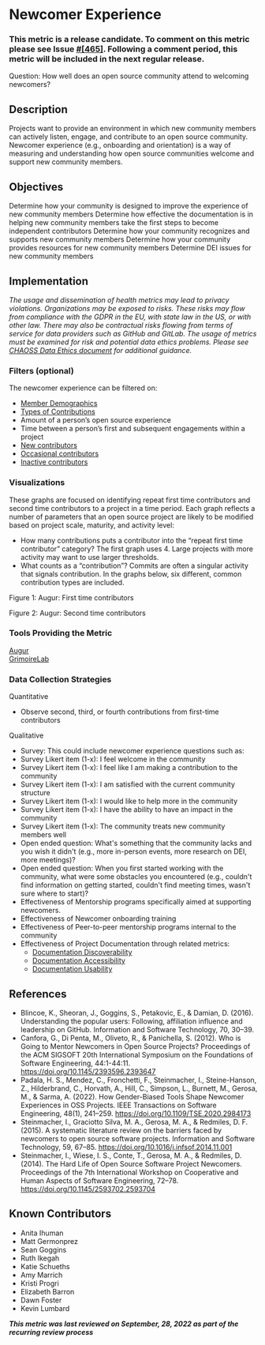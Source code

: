 # Newcomer Experience

### This metric is a release candidate. To comment on this metric please see Issue [#[465]](https://github.com/chaoss/wg-dei/issues/465). Following a comment period, this metric will be included in the next regular release.

Question: How well does an open source community attend to welcoming newcomers? 

## Description
Projects want  to provide an environment in which new community members can actively listen, engage, and contribute to an open source community. Newcomer experience (e.g., onboarding and orientation) is a way of measuring and understanding how open source communities welcome and support new community members. 

## Objectives
Determine how your community is designed to improve the experience of new community members 
Determine how effective the documentation is in helping new community members take the first steps to become independent contributors
Determine how your community recognizes and supports new community members 
Determine how your community provides resources for new community members
Determine DEI issues for new community members

## Implementation
*The usage and dissemination of health metrics may lead to privacy violations. Organizations may be exposed to risks. These risks may flow from compliance with the GDPR in the EU, with state law in the US, or with other law. There may also be contractual risks flowing from terms of service for data providers such as GitHub and GitLab. The usage of metrics must be examined for risk and potential data ethics problems. Please see [CHAOSS Data Ethics document](https://github.com/chaoss/community/blob/main/data-use-statement.md) for additional guidance.*

### Filters (optional)
The newcomer experience can be filtered on: 
- [Member Demographics](https://chaoss.community/metric-project-demographics/) 
- [Types of Contributions](https://chaoss.community/metric-types-of-contributions/)  
- Amount of a person’s open source experience 
- Time between a person’s first and subsequent engagements within a project
- [New contributors](https://chaoss.community/metric-new-contributors/) 
- [Occasional contributors](https://chaoss.community/metric-occasional-contributors/) 
- [Inactive contributors](https://chaoss.community/metric-inactive-contributors/) 

### Visualizations

These graphs are focused on identifying repeat first time contributors and second time contributors to a project in a time period. Each graph reflects a number of parameters that an open source project are likely to be modified based on project scale, maturity, and activity level: 
- How many contributions puts a contributor into the “repeat first time contributor” category? The first graph uses 4. Large projects with more activity may want to use larger thresholds. 
- What counts as a “contribution”? Commits are often a singular activity that signals contribution. In the graphs below, six different, common contribution types are included. 


Figure 1: Augur: First time contributors



Figure 2: Augur: Second time contributors 



### Tools Providing the Metric
[Augur](https://github.com/chaoss/augur)   
[GrimoireLab](https://github.com/chaoss/grimoirelab)

### Data Collection Strategies

Quantitative 
- Observe second, third, or fourth contributions from first-time contributors

Qualitative 
- Survey: This could include newcomer experience questions such as:
- Survey Likert item (1-x): I feel welcome in the community
- Survey Likert item (1-x): I feel like I am making a contribution to the community
- Survey Likert item (1-x): I am satisfied with the current community structure
- Survey Likert item (1-x): I would like to help more in the community
- Survey Likert item (1-x): I have the ability to have an impact in the community 
- Survey Likert item (1-x): The community treats new community members well 
- Open ended question: What's something that the community lacks and you wish it didn't (e.g., more in-person events, more research on DEI, more meetings)?
- Open ended question: When you first started working with the community, what were some obstacles you encountered (e.g., couldn't find information on getting started, couldn't find meeting times, wasn't sure where to start)?
- Effectiveness of Mentorship programs specifically aimed at supporting newcomers.
- Effectiveness of Newcomer onboarding training 
- Effectiveness of Peer-to-peer mentorship programs internal to the community
- Effectiveness of Project Documentation through related metrics:
  - [Documentation Discoverability](https://chaoss.community/metric-documentation-discoverability/)
  - [Documentation Accessibility](https://chaoss.community/metric-documentation-accessibility/)
  - [Documentation Usability](https://chaoss.community/metric-documentation-usability/)

## References
- Blincoe, K., Sheoran, J., Goggins, S., Petakovic, E., & Damian, D. (2016). Understanding the popular users: Following, affiliation influence and leadership on GitHub. Information and Software Technology, 70, 30–39.
- Canfora, G., Di Penta, M., Oliveto, R., & Panichella, S. (2012). Who is Going to Mentor Newcomers in Open Source Projects? Proceedings of the ACM SIGSOFT 20th International Symposium on the Foundations of Software Engineering, 44:1-44:11. https://doi.org/10.1145/2393596.2393647
- Padala, H. S., Mendez, C., Fronchetti, F., Steinmacher, I., Steine-Hanson, Z., Hilderbrand, C., Horvath, A., Hill, C., Simpson, L., Burnett, M., Gerosa, M., & Sarma, A. (2022). How Gender-Biased Tools Shape Newcomer Experiences in OSS Projects. IEEE Transactions on Software Engineering, 48(1), 241–259. https://doi.org/10.1109/TSE.2020.2984173
- Steinmacher, I., Graciotto Silva, M. A., Gerosa, M. A., & Redmiles, D. F. (2015). A systematic literature review on the barriers faced by newcomers to open source software projects. Information and Software Technology, 59, 67–85. https://doi.org/10.1016/j.infsof.2014.11.001
- Steinmacher, I., Wiese, I. S., Conte, T., Gerosa, M. A., & Redmiles, D. (2014). The Hard Life of Open Source Software Project Newcomers. Proceedings of the 7th International Workshop on Cooperative and Human Aspects of Software Engineering, 72–78. https://doi.org/10.1145/2593702.2593704

## Known Contributors
- Anita Ihuman 
- Matt Germonprez
- Sean Goggins 
- Ruth Ikegah 
- Katie Schueths 
- Amy Marrich 
- Kristi Progri 
- Elizabeth Barron
- Dawn Foster
- Kevin Lumbard

***This metric was last reviewed on September, 28, 2022 as part of the recurring review process***

